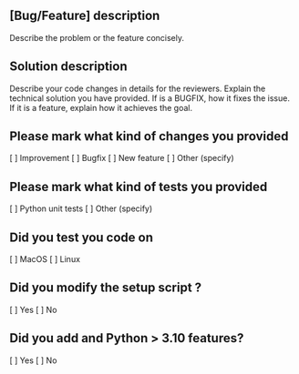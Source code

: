 ## [Bug/Feature] description

Describe the problem or the feature concisely.

## Solution description

Describe your code changes in details for the reviewers.
Explain the technical solution you have provided.
If is a BUGFIX, how it fixes the issue.
If it is a feature, explain how it achieves the goal.

## Please mark what kind of changes you provided

[ ] Improvement
[ ] Bugfix
[ ] New feature
[ ] Other (specify)

## Please mark what kind of tests you provided

[ ] Python unit tests
[ ] Other (specify)

## Did you test you code on

[ ] MacOS
[ ] Linux

## Did you modify the setup script ?

[ ] Yes
[ ] No

## Did you add and Python > 3.10 features?

[ ] Yes
[ ] No
